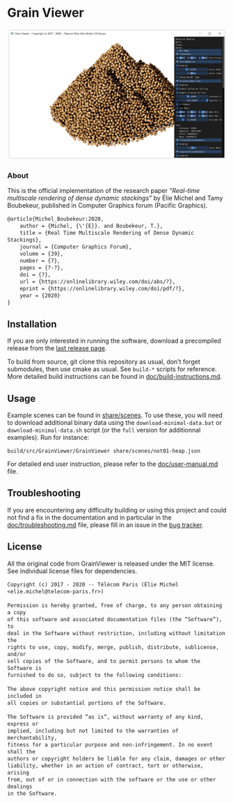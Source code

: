 Grain Viewer
============

![Screenshot of GrainViewer](doc/images/screenshot.png)

### About

This is the official implementation of the research paper *"Real-time multiscale rendering of dense dynamic stackings"* by Élie Michel and Tamy Boubekeur, published in Computer Graphics forum (Pacific Graphics).

```
@article{Michel_Boubekeur:2020,
	author = {Michel, {\'{E}}. and Boubekeur, T.},
	title = {Real Time Multiscale Rendering of Dense Dynamic Stackings},
	journal = {Computer Graphics Forum},
	volume = {39},
	number = {7},
	pages = {?-?},
	doi = {?},
	url = {https://onlinelibrary.wiley.com/doi/abs/?},
	eprint = {https://onlinelibrary.wiley.com/doi/pdf/?},
	year = {2020}
}
```

## Installation

If you are only interested in running the software, download a precompiled release from the [last release page](https://github.com/eliemichel/GrainViewer/releases/latest).

To build from source, git clone this repository as usual, don't forget submodules, then use cmake as usual. See `build-*` scripts for reference. More detailed build instructions can be found in [doc/build-instructions.md](doc/build-instructions.md).

## Usage

Example scenes can be found in [share/scenes](share/scenes). To use these, you will need to download additional binary data using the `download-minimal-data.bat` or `download-minimal-data.sh` script (or the `full` version for additionnal examples). Run for instance:

    build/src/GrainViewer/GrainViewer share/scenes/not01-heap.json

For detailed end user instruction, please refer to the [doc/user-manual.md](doc/user-manual.md) file.

## Troubleshooting

If you are encountering any difficulty building or using this project and could not find a fix in the documentation and in particular in the [doc/troubleshooting.md](doc/troubleshooting.md) file, please fill in an issue in the [bug tracker](https://github.com/eliemichel/GrainViewer/issues).

## License

All the original code from GrainViewer is released under the MIT license. See individual license files for dependencies.

```
Copyright (c) 2017 - 2020 -- Télécom Paris (Élie Michel <elie.michel@telecom-paris.fr>)

Permission is hereby granted, free of charge, to any person obtaining a copy
of this software and associated documentation files (the “Software”), to
deal in the Software without restriction, including without limitation the
rights to use, copy, modify, merge, publish, distribute, sublicense, and/or
sell copies of the Software, and to permit persons to whom the Software is
furnished to do so, subject to the following conditions:

The above copyright notice and this permission notice shall be included in
all copies or substantial portions of the Software.

The Software is provided “as is”, without warranty of any kind, express or
implied, including but not limited to the warranties of merchantability,
fitness for a particular purpose and non-infringement. In no event shall the
authors or copyright holders be liable for any claim, damages or other
liability, whether in an action of contract, tort or otherwise, arising
from, out of or in connection with the software or the use or other dealings
in the Software.
```
